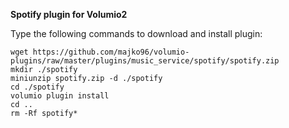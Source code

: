 <b><p>Spotify plugin for Volumio2</p></b>
<p>Type the following commands to download and install plugin:</p>
<pre><code>wget https://github.com/majko96/volumio-plugins/raw/master/plugins/music_service/spotify/spotify.zip
mkdir ./spotify
miniunzip spotify.zip -d ./spotify
cd ./spotify
volumio plugin install
cd ..
rm -Rf spotify*
</code></pre>
